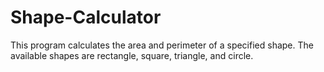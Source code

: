 # Shape-Calculator
This program calculates the area and perimeter of a specified shape. The available shapes are rectangle, square, triangle, and circle.

 

